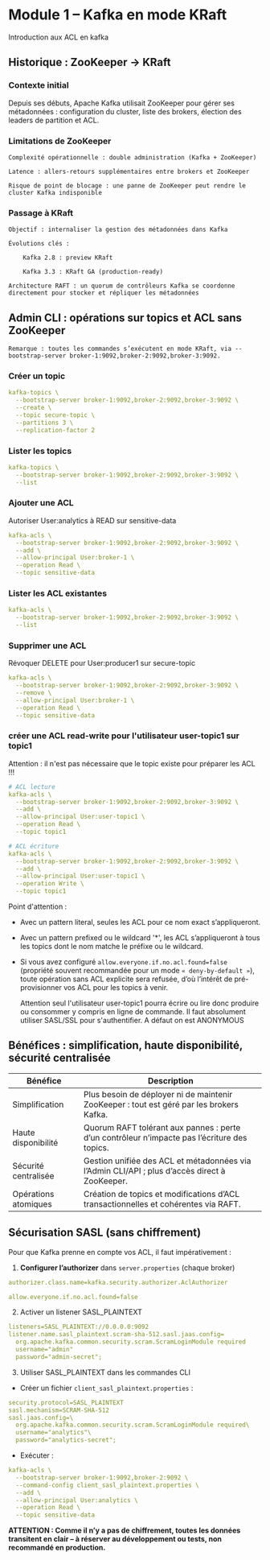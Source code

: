 # Module 1 – Kafka en mode KRaft

Introduction aux ACL en kafka

## Historique : ZooKeeper → KRaft

### Contexte initial

Depuis ses débuts, Apache Kafka utilisait ZooKeeper pour gérer ses métadonnées : configuration du cluster, liste des brokers, élection des leaders de partition et ACL.

### Limitations de ZooKeeper

    Complexité opérationnelle : double administration (Kafka + ZooKeeper)

    Latence : allers-retours supplémentaires entre brokers et ZooKeeper

    Risque de point de blocage : une panne de ZooKeeper peut rendre le cluster Kafka indisponible

### Passage à KRaft

    Objectif : internaliser la gestion des métadonnées dans Kafka

    Évolutions clés :

        Kafka 2.8 : preview KRaft

        Kafka 3.3 : KRaft GA (production-ready)

    Architecture RAFT : un quorum de contrôleurs Kafka se coordonne directement pour stocker et répliquer les métadonnées

## Admin CLI : opérations sur topics et ACL sans ZooKeeper

    Remarque : toutes les commandes s’exécutent en mode KRaft, via --bootstrap-server broker-1:9092,broker-2:9092,broker-3:9092.

### Créer un topic

```yaml
kafka-topics \
  --bootstrap-server broker-1:9092,broker-2:9092,broker-3:9092 \
  --create \
  --topic secure-topic \
  --partitions 3 \
  --replication-factor 2
```

### Lister les topics

```yaml
kafka-topics \
  --bootstrap-server broker-1:9092,broker-2:9092,broker-3:9092 \
  --list
```

### Ajouter une ACL

Autoriser User:analytics à READ sur sensitive-data


```yaml
kafka-acls \
  --bootstrap-server broker-1:9092,broker-2:9092,broker-3:9092 \
  --add \
  --allow-principal User:broker-1 \
  --operation Read \
  --topic sensitive-data
```

### Lister les ACL existantes

```yaml
kafka-acls \
  --bootstrap-server broker-1:9092,broker-2:9092,broker-3:9092 \
  --list
```

### Supprimer une ACL
Révoquer DELETE pour User:producer1 sur secure-topic

```yaml
kafka-acls \
  --bootstrap-server broker-1:9092,broker-2:9092,broker-3:9092 \
  --remove \
  --allow-principal User:broker-1 \
  --operation Read \
  --topic sensitive-data
```

### créer une ACL read-write pour l'utilisateur user-topic1 sur topic1

Attention : il n'est pas nécessaire que le topic existe pour préparer les ACL !!!

```yaml
# ACL lecture
kafka-acls \
  --bootstrap-server broker-1:9092,broker-2:9092,broker-3:9092 \
  --add \
  --allow-principal User:user-topic1 \
  --operation Read \
  --topic topic1

# ACL écriture
kafka-acls \
  --bootstrap-server broker-1:9092,broker-2:9092,broker-3:9092 \
  --add \
  --allow-principal User:user-topic1 \
  --operation Write \
  --topic topic1
```

Point d'attention : 

- Avec un pattern literal, seules les ACL pour ce nom exact s’appliqueront.
- Avec un pattern prefixed ou le wildcard '*', les ACL s’appliqueront à tous les topics dont le nom matche le préfixe ou le wildcard.
- Si vous avez configuré ```allow.everyone.if.no.acl.found=false``` (propriété souvent recommandée pour un mode ```« deny-by-default »```), toute opération sans ACL explicite sera refusée, d’où l’intérêt de pré-provisionner vos ACL pour les topics à venir.



    Attention seul l'utilisateur user-topic1 pourra écrire ou lire donc produire ou consommer y compris en ligne de commande. Il faut absolument utiliser SASL/SSL pour s'authentifier. A défaut on est ANONYMOUS


## Bénéfices : simplification, haute disponibilité, sécurité centralisée

| Bénéfice               | Description                                                                                              |
|------------------------|----------------------------------------------------------------------------------------------------------|
| Simplification         | Plus besoin de déployer ni de maintenir ZooKeeper : tout est géré par les brokers Kafka.                 |
| Haute disponibilité    | Quorum RAFT tolérant aux pannes : perte d’un contrôleur n’impacte pas l’écriture des topics.              |
| Sécurité centralisée   | Gestion unifiée des ACL et métadonnées via l’Admin CLI/API ; plus d’accès direct à ZooKeeper.            |
| Opérations atomiques   | Création de topics et modifications d’ACL transactionnelles et cohérentes via RAFT.                      |



## Sécurisation SASL (sans chiffrement)

Pour que Kafka prenne en compte vos ACL, il faut impérativement :

1. **Configurer l’authorizer** dans `server.properties` (chaque broker)  
```yaml
authorizer.class.name=kafka.security.authorizer.AclAuthorizer

allow.everyone.if.no.acl.found=false
```

2. Activer un listener SASL_PLAINTEXT

```yaml
listeners=SASL_PLAINTEXT://0.0.0.0:9092
listener.name.sasl_plaintext.scram-sha-512.sasl.jaas.config=
  org.apache.kafka.common.security.scram.ScramLoginModule required
  username="admin"
  password="admin-secret";
```

3. Utiliser SASL_PLAINTEXT dans les commandes CLI
   
- Créer un fichier ```client_sasl_plaintext.properties``` :

```yaml
security.protocol=SASL_PLAINTEXT
sasl.mechanism=SCRAM-SHA-512
sasl.jaas.config=\
  org.apache.kafka.common.security.scram.ScramLoginModule required\
  username="analytics"\
  password="analytics-secret";
```

- Exécuter :

```yaml
kafka-acls \
  --bootstrap-server broker-1:9092,broker-2:9092 \
  --command-config client_sasl_plaintext.properties \
  --add \
  --allow-principal User:analytics \
  --operation Read \
  --topic sensitive-data
```

**ATTENTION : Comme il n’y a pas de chiffrement, toutes les données transitent en clair – à réserver au développement ou tests, non recommandé en production.**